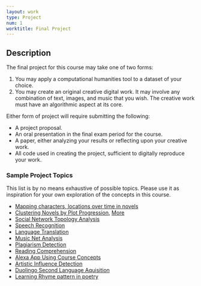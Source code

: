 ```yaml
---
layout: work
type: Project
num: 1
worktitle: Final Project
---
```


## Description

The final project for this course may take one of two forms:
1. You may apply a computational humanities tool to a dataset of your choice. 
2. You may create an original creative digital work. It may involve any combination of text, images, and music
that you wish. The creative work must have an algorithmic aspect at its core. 

Either form of project will require submitting the following:
* A project proposal.
* An oral presentation in the final exam period for the course.
* A paper, either analyzing your results or reflecting upon your creative work.
* All code used in creating the project, sufficient to digitally reproduce your work.

### Sample Project Topics

This list is by no means exhaustive of possible topics. Please use it as
inspiration for your own exploration of the concepts in this course.

-   [Mapping characters, locations over time in
    novels](https://xkcd.com/657/)
-   [Clustering Novels by Plot
    Progression](https://www.theparisreview.org/blog/2015/02/04/man-in-hole/),
    [More](http://nbviewer.jupyter.org/github/anjackson/keeping-codes/blob/gh-pages/experiments/sentimental-trajectories.ipynb)
-   [Social Network Topology
    Analysis](http://journals.plos.org/plosone/article/file?id=10.1371/journal.pone.0126470&type=printable)
-   [Speech
    Recognition](https://en.wikipedia.org/wiki/Speech_recognition)
-   [Language Translation](https://translate.google.com)
-   [Music Net
    Analysis](https://homes.cs.washington.edu/~thickstn/musicnet.html)
-   [Plagiarism
    Detection](https://en.wikipedia.org/wiki/Plagiarism_detection)
-   [Reading Comprehension](https://arxiv.org/pdf/1712.07040v1.pdf)
-   [Alexa App Using Course
    Concepts](https://developer.amazon.com/alexa-skills-kit/alexa-skill-quick-start-tutorial)
-   [Artistic Influence
    Detection](https://sites.google.com/site/digihumanlab/publications)
-   [Duolingo Second Language
    Aquisition](http://sharedtask.duolingo.com/)
-   [Learning Rhyme pattern in
    poetry](http://www.aclweb.org/anthology/P11-2014)

<!--
## Proposal: 30 points

The first step in your project is developing a proposal. This two-page
document will be due at the beginning of class on April 9th. There are
three required sections of your proposal.

### Research Question 13

Most importantly, you must clearly state a research question you wish to
address through your project. Introduce your topic and its relevance to
the course material.

### Data Set 13

Every project must involve the analysis of data. Identify the corpus of
data you will be using for your analysis. Who gathered and organized
this data? How large is the data (number of individual
files/documents/images, total file size?)

### References 6

Include references to sources you will use to inform your analysis.

## Presentation: 60 points

You will give a 10 minute in-class presentation. Time and
material should be split evenly between all project partners.
Leave at least one (1) minute
for questions at the end of your presentation.

Practice is strongly encouraged prior to your actual presentation. The
best way to be comfortable with presenting in front of an audience is to
practice. You will be graded on both the organization and the
presentation of your talk. The 10 minute time-limit will be strictly
enforced to ensure equal time for all presentations.

Your objective in the presentation is to fill us in on the main ideas of how
you approached and analyzed your topic, following this outline for your talk.

-   Introduction
-   Data
-   Algorithm
-   Analysis
-   Future Work
-   References

You should clearly explain the research question, your selected dataset,
and the supporting references you used.

Be sure to describe the algorithmic details involved in your work. Is your
approach to answer your question rule-based, probabilistic, or a mixture
of the two? Does it involve machine learning algorithms? How is your
data represented and processed?

Also, you should include at least one graph/image/sound-file of results based on
your research. Clearly identify your axes, use colors and
labels to quickly convey your information.

## Summary Paper: 70 points

Your paper must be at least 6 pages. Your paper should be readable by a
layperson who is not familiar with your tools and algorithms but has a
basic understanding of computer science; essentially, write the paper
for yourself before you took this class, based on the prereqs of CSCI
150: Foundation of CSCI. You should include the following sections

-   Introduction
-   Data
-   Algorithm
-   Analysis
-   Future Work
-   References

Be sure to make good use of figures and graphs to demonstrate your
results, use proper grammar and spelling, and use proper citations.

## Data and Implementation: 50 points

Finally include any code and IPython documents along with your dataset.
Your notebook should be well-organized including headers and Markdown
blocks to denote the different sections of your analysis.
-->
